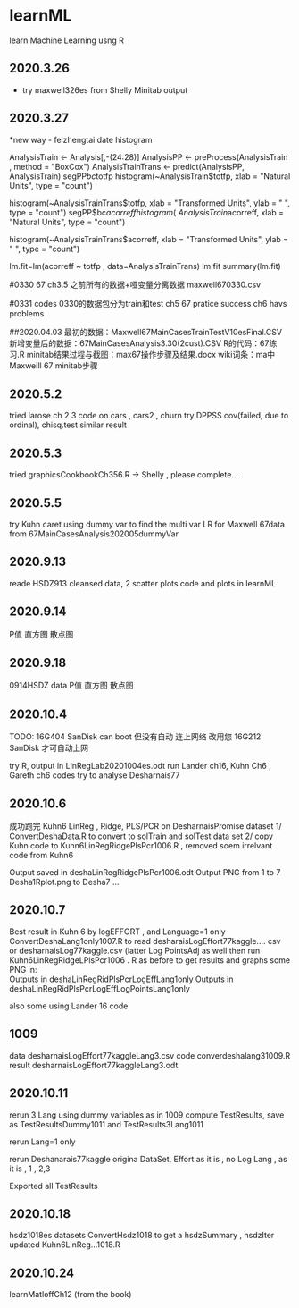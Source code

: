 # learnML
learn Machine Learning usng R
## 2020.3.26  
* try maxwell326es from Shelly Minitab output
## 2020.3.27
*new way - feizhengtai date  histogram

AnalysisTrain <- Analysis[,-(24:28)]
AnalysisPP <- preProcess(AnalysisTrain , method = "BoxCox")
AnalysisTrainTrans <- predict(AnalysisPP, AnalysisTrain)
segPP$bc$totfp
histogram(~AnalysisTrain$totfp,
          xlab = "Natural Units",
          type = "count")

histogram(~AnalysisTrainTrans$totfp,
          xlab = "Transformed Units",
          ylab = " ",
          type = "count")
segPP$bc$acorreff
histogram(~AnalysisTrain$acorreff,
          xlab = "Natural Units",
          type = "count")

histogram(~AnalysisTrainTrans$acorreff,
          xlab = "Transformed Units",
          ylab = " ",
          type = "count")
          
lm.fit=lm(acorreff ~ totfp , data=AnalysisTrainTrans)
lm.fit
summary(lm.fit)

#0330 67 ch3.5 之前所有的数据+哑变量分离数据
maxwell670330.csv

#0331 codes 0330的数据包分为train和test
ch5 67 pratice success
ch6 havs problems

##2020.04.03
最初的数据：Maxwell67MainCasesTrainTestV10esFinal.CSV
新增变量后的数据：67MainCasesAnalysis3.30(2cust).CSV
R的代码：67练习.R
minitab结果过程与截图：max67操作步骤及结果.docx
wiki词条：ma中Maxweill 67 minitab步骤

## 2020.5.2
tried larose ch 2 3 code on cars , cars2 , churn
try DPPSS cov(failed, due to ordinal), chisq.test similar result

## 2020.5.3
tried graphicsCookbookCh356.R -> Shelly , please complete...

## 2020.5.5
try Kuhn caret using dummy var to find the multi var LR for Maxwell 67data from
67MainCasesAnalysis202005dummyVar


## 2020.9.13
reade HSDZ913 cleansed data, 2 scatter plots
code and plots in learnML

## 2020.9.14
P值
直方图
散点图

## 2020.9.18
0914HSDZ data
P值
直方图
散点图

## 2020.10.4
TODO: 16G404 SanDisk can boot 但没有自动 连上网络
改用您 16G212 SanDisk 才可自动上网

try R, output in LinRegLab20201004es.odt
run Lander ch16, Kuhn Ch6 , Gareth ch6 codes
try to analyse Desharnais77

## 2020.10.6
成功跑完 Kuhn6 LinReg , Ridge, PLS/PCR  on DesharnaisPromise dataset
1/ ConvertDeshaData.R  to convert to solTrain and solTest data set
2/ copy Kuhn code to Kuhn6LinRegRidgePlsPcr1006.R , removed soem irrelvant code from Kuhn6

Output saved in  deshaLinRegRidgePlsPcr1006.odt
Output PNG from 1 to 7 Desha1Rplot.png  to Desha7 ...

## 2020.10.7
Best result in Kuhn 6 by logEFFORT , and Language=1 only
ConvertDeshaLang1only1007.R to read   desharaisLogEffort77kaggle.... csv   or desharnaisLog77kaggle.csv (latter Log PointsAdj as well
then run
Kuhn6LinRegRidgeLPlsPcr1006 . R as before to get results and graphs
some PNG in:   
Outputs in deshaLinRegRidPlsPcrLogEffLang1only
Outputs in deshaLinRegRidPlsPcrLogEffLogPointsLang1only

also some using Lander 16 code


## 1009 
data desharnaisLogEffort77kaggleLang3.csv
code converdeshalang31009.R
result desharnaisLogEffort77kaggleLang3.odt

## 2020.10.11

rerun 
3 Lang using dummy variables as in 1009
compute TestResults, save as TestResultsDummy1011 and TestResults3Lang1011

rerun Lang=1 only 

rerun Deshanarais77kaggle origina DataSet,
 Effort as it is , no Log
  Lang , as it is , 1 , 2,3
  
  Exported all TestResults 

## 2020.10.18
hsdz1018es datasets
ConvertHsdz1018 to get a hsdzSummary , hsdzIter
updated Kuhn6LinReg...1018.R

## 2020.10.24
learnMatloffCh12 (from the book)
